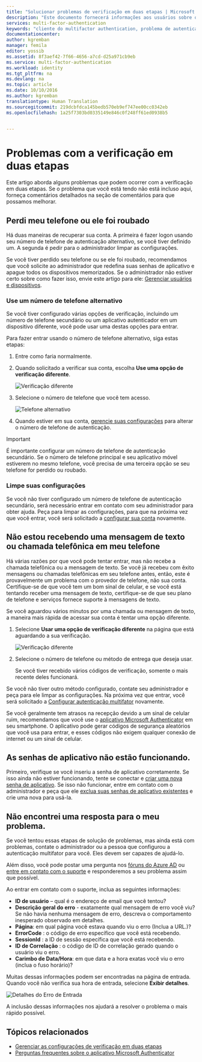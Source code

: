 ```yaml
---
title: "Solucionar problemas de verificação em duas etapas | Microsoft Docs"
description: "Este documento fornecerá informações aos usuários sobre o que fazer em caso de um problema com a Multi-Factor Authentication do Azure."
services: multi-factor-authentication
keywords: "cliente do multifactor authentication, problema de autenticação, ID de correlação"
documentationcenter: 
author: kgremban
manager: femila
editor: yossib
ms.assetid: 8f3aef42-7f66-4656-a7cd-d25a971cb9eb
ms.service: multi-factor-authentication
ms.workload: identity
ms.tgt_pltfrm: na
ms.devlang: na
ms.topic: article
ms.date: 10/10/2016
ms.author: kgremban
translationtype: Human Translation
ms.sourcegitcommit: 219dcbfdca145bedb570eb9ef747ee00cc0342eb
ms.openlocfilehash: 1a25f7303bd0335149e846c0f248ff61ed0938b5


---
```

# <a name="having-trouble-with-two-step-verification"></a>Problemas com a verificação em duas etapas
Este artigo aborda alguns problemas que podem ocorrer com a verificação em duas etapas. Se o problema que você está tendo não está incluso aqui, forneça comentários detalhados na seção de comentários para que possamos melhorar.

## <a name="i-lost-my-phone-or-it-was-stolen"></a>Perdi meu telefone ou ele foi roubado
Há duas maneiras de recuperar sua conta. A primeira é fazer logon usando seu número de telefone de autenticação alternativo, se você tiver definido um. A segunda é pedir para o administrador limpar as configurações.

Se você tiver perdido seu telefone ou se ele foi roubado, recomendamos que você solicite ao administrador que redefina suas senhas de aplicativo e apague todos os dispositivos memorizados. Se o administrador não estiver certo sobre como fazer isso, envie este artigo para ele: [Gerenciar usuários e dispositivos](multi-factor-authentication-manage-users-and-devices.md#delete-users-existing-app-passwords).

### <a name="use-an-alternate-phone-number"></a>Use um número de telefone alternativo
Se você tiver configurado várias opções de verificação, incluindo um número de telefone secundário ou um aplicativo autenticador em um dispositivo diferente, você pode usar uma destas opções para entrar.

Para fazer entrar usando o número de telefone alternativo, siga estas etapas:

1. Entre como faria normalmente.
2. Quando solicitado a verificar sua conta, escolha **Use uma opção de verificação diferente**.
   
    ![Verificação diferente](./media/multi-factor-authentication-end-user-manage/differentverification.png)
3. Selecione o número de telefone que você tem acesso.
   
    ![Telefone alternativo](./media/multi-factor-authentication-end-user-manage/altphone2.png)
4. Quando estiver em sua conta, [gerencie suas configurações](multi-factor-authentication-end-user-manage-settings.md) para alterar o número de telefone de autenticação.

> [!IMPORTANT]
> É importante configurar um número de telefone de autenticação secundário. Se o número de telefone principal e seu aplicativo móvel estiverem no mesmo telefone, você precisa de uma terceira opção se seu telefone for perdido ou roubado.
> 
> 

### <a name="clear-your-settings"></a>Limpe suas configurações
Se você não tiver configurado um número de telefone de autenticação secundário, será necessário entrar em contato com seu administrador para obter ajuda. Peça para limpar as configurações, para que na próxima vez que você entrar, você será solicitado a [configurar sua conta](multi-factor-authentication-end-user-first-time.md) novamente.

## <a name="i-am-not-receiving-a-text-or-call-on-my-phone"></a>Não estou recebendo uma mensagem de texto ou chamada telefônica em meu telefone
Há várias razões por que você pode tentar entrar, mas não recebe a chamada telefônica ou a mensagem de texto. Se você já recebeu com êxito mensagens ou chamadas telefônicas em seu telefone antes, então, este é provavelmente um problema com o provedor de telefone, não sua conta. Certifique-se de que você tem um bom sinal de celular, e se você está tentando receber uma mensagem de texto, certifique-se de que seu plano de telefone e serviços fornece suporte à mensagens de texto.

Se você aguardou vários minutos por uma chamada ou mensagem de texto, a maneira mais rápida de acessar sua conta é tentar uma opção diferente.

1. Selecione **Usar uma opção de verificação diferente** na página que está aguardando a sua verificação.
   
    ![Verificação diferente](./media/multi-factor-authentication-end-user-troubleshoot/diff_option.png)
2. Selecione o número de telefone ou método de entrega que deseja usar.
   
    Se você tiver recebido vários códigos de verificação, somente o mais recente deles funcionará.

Se você não tiver outro método configurado, contate seu administrador e peça para ele limpar as configurações. Na próxima vez que entrar, você será solicitado a [Configurar autenticação multifator](multi-factor-authentication-end-user-first-time.md) novamente.

Se você geralmente tem atrasos na recepção devido a um sinal de celular ruim, recomendamos que você use o [aplicativo Microsoft Authenticator](multi-factor-authentication-microsoft-authenticator.md) em seu smartphone. O aplicativo pode gerar códigos de segurança aleatórios que você usa para entrar, e esses códigos não exigem qualquer conexão de internet ou um sinal de celular.

## <a name="app-passwords-are-not-working"></a>As senhas de aplicativo não estão funcionando.
Primeiro, verifique se você inseriu a senha de aplicativo corretamente.  Se isso ainda não estiver funcionando, tente se conectar e [criar uma nova senha de aplicativo](multi-factor-authentication-end-user-app-passwords.md).  Se isso não funcionar, entre em contato com o administrador e peça que ele [exclua suas senhas de aplicativo existentes](multi-factor-authentication-manage-users-and-devices.md#delete-users-existing-app-passwords) e crie uma nova para usá-la.

## <a name="i-didnt-find-an-answer-to-my-problem"></a>Não encontrei uma resposta para o meu problema.
Se você tentou essas etapas de solução de problemas, mas ainda está com problemas, contate o administrador ou a pessoa que configurou a autenticação multifator para você. Eles devem ser capazes de ajudá-lo.

Além disso, você pode postar uma pergunta nos [fóruns do Azure AD](https://social.msdn.microsoft.com/forums/azure/home?forum=WindowsAzureAD) ou [entre em contato com o suporte](https://support.microsoft.com/contactus) e responderemos a seu problema assim que possível.

Ao entrar em contato com o suporte, inclua as seguintes informações:

* **ID de usuário** – qual é o endereço de email que você tentou?
* **Descrição geral do erro** - exatamente qual mensagem de erro você viu?  Se não havia nenhuma mensagem de erro, descreva o comportamento inesperado observado em detalhes.
* **Página**: em qual página você estava quando viu o erro (Inclua a URL.)?
* **ErrorCode** : o código de erro específico que você está recebendo.
* **SessionId** : a ID de sessão específica que você está recebendo.
* **ID de Correlação** : o código de ID de correlação gerado quando o usuário viu o erro.
* **Carimbo de Data/Hora**: em que data e a hora exatas você viu o erro (inclua o fuso horário)?

Muitas dessas informações podem ser encontradas na página de entrada. Quando você não verifica sua hora de entrada, selecione **Exibir detalhes**.

![Detalhes do Erro de Entrada](./media/multi-factor-authentication-end-user-troubleshoot/view_details.png)

A inclusão dessas informações nos ajudará a resolver o problema o mais rápido possível.

## <a name="related-topics"></a>Tópicos relacionados
* [Gerenciar as configurações de verificação em duas etapas](multi-factor-authentication-end-user-manage-settings.md)  
* [Perguntas frequentes sobre o aplicativo Microsoft Authenticator](multi-factor-authentication-app-faq.md)




<!--HONumber=Nov16_HO3-->


